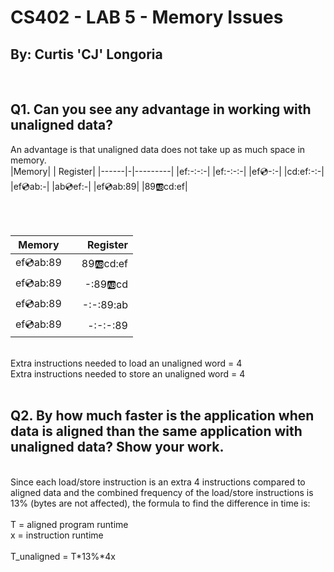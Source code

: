 # CS402 - LAB 5 - Memory Issues
## By: Curtis 'CJ' Longoria

<br>

## Q1. Can you see any advantage in working with unaligned data?

An advantage is that unaligned data does not take up as much space in memory.
<br>
|Memory| | Register|
|------|-|---------|
|ef:-:-:-| |ef:-:-:-|
|ef:cd:-:-| |cd:ef:-:-|
|ef:cd:ab:-| |ab:cd:ef:-|
|ef:cd:ab:89| |89:ab:cd:ef|

<br>
<br>

|Memory| | Register|
|------|-|---------:|
|ef:cd:ab:89| |89:ab:cd:ef|
|ef:cd:ab:89| |-:89:ab:cd|
|ef:cd:ab:89| |-:-:89:ab|
|ef:cd:ab:89| |-:-:-:89|

<br>
Extra instructions needed to load an unaligned word = 4
<br>
Extra instructions needed to store an unaligned word = 4
<br>
<br>

## Q2. By how much faster is the application when data is aligned than the same application with unaligned data? Show your work.

<br>
Since each load/store instruction is an extra 4 instructions compared to aligned data and the combined frequency of the load/store instructions is 13% (bytes are not affected), the formula to find the difference in time is:
<br>
<br>
T = aligned program runtime
<br>
x = instruction runtime
<br>
<br>
T_unaligned = T*13%*4x